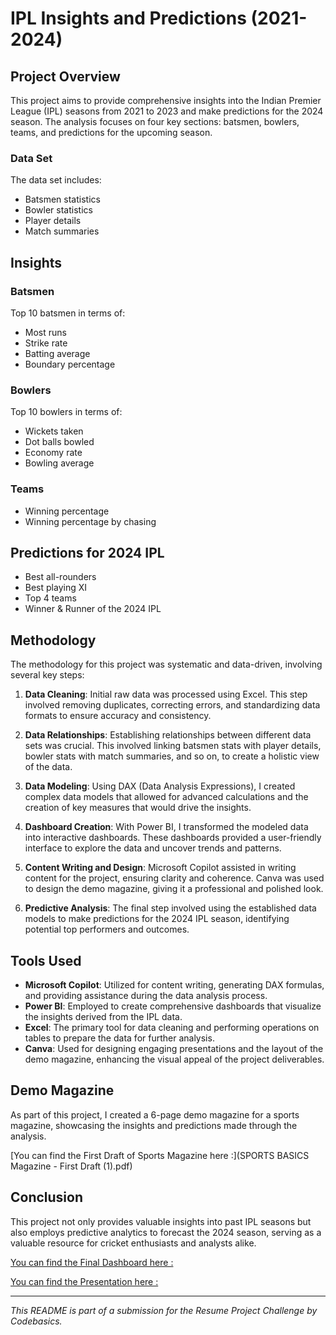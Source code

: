 # IPL Insights and Predictions (2021-2024)

## Project Overview
This project aims to provide comprehensive insights into the Indian Premier League (IPL) seasons from 2021 to 2023 and make predictions for the 2024 season. The analysis focuses on four key sections: batsmen, bowlers, teams, and predictions for the upcoming season.

### Data Set
The data set includes:
- Batsmen statistics
- Bowler statistics
- Player details
- Match summaries

## Insights

### Batsmen
Top 10 batsmen in terms of:
- Most runs
- Strike rate
- Batting average
- Boundary percentage

### Bowlers
Top 10 bowlers in terms of:
- Wickets taken
- Dot balls bowled
- Economy rate
- Bowling average

### Teams
- Winning percentage
- Winning percentage by chasing

## Predictions for 2024 IPL
- Best all-rounders
- Best playing XI
- Top 4 teams
- Winner & Runner of the 2024 IPL

## Methodology

The methodology for this project was systematic and data-driven, involving several key steps:

1. **Data Cleaning**: Initial raw data was processed using Excel. This step involved removing duplicates, correcting errors, and standardizing data formats to ensure accuracy and consistency.

2. **Data Relationships**: Establishing relationships between different data sets was crucial. This involved linking batsmen stats with player details, bowler stats with match summaries, and so on, to create a holistic view of the data.

3. **Data Modeling**: Using DAX (Data Analysis Expressions), I created complex data models that allowed for advanced calculations and the creation of key measures that would drive the insights.

4. **Dashboard Creation**: With Power BI, I transformed the modeled data into interactive dashboards. These dashboards provided a user-friendly interface to explore the data and uncover trends and patterns.

5. **Content Writing and Design**: Microsoft Copilot assisted in writing content for the project, ensuring clarity and coherence. Canva was used to design the demo magazine, giving it a professional and polished look.

6. **Predictive Analysis**: The final step involved using the established data models to make predictions for the 2024 IPL season, identifying potential top performers and outcomes.

## Tools Used

- **Microsoft Copilot**: Utilized for content writing, generating DAX formulas, and providing assistance during the data analysis process.
- **Power BI**: Employed to create comprehensive dashboards that visualize the insights derived from the IPL data.
- **Excel**: The primary tool for data cleaning and performing operations on tables to prepare the data for further analysis.
- **Canva**: Used for designing engaging presentations and the layout of the demo magazine, enhancing the visual appeal of the project deliverables.


## Demo Magazine
As part of this project, I created a 6-page demo magazine for a sports magazine, showcasing the insights and predictions made through the analysis.

[You can find the First Draft of Sports Magazine here :](SPORTS BASICS Magazine - First Draft (1).pdf)

## Conclusion
This project not only provides valuable insights into past IPL seasons but also employs predictive analytics to forecast the 2024 season, serving as a valuable resource for cricket enthusiasts and analysts alike.


[You can find the Final Dashboard here :](Resume_Challenge_IPL_PBI.pbix)

[You can find the Presentation here :](IPL_Project_Presentation.pptx)

---

*This README is part of a submission for the Resume Project Challenge by Codebasics.*

